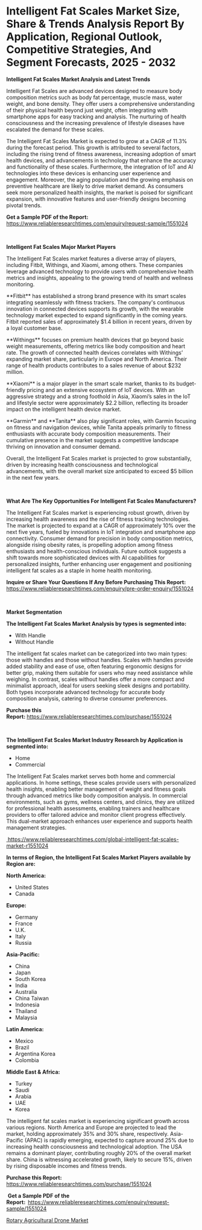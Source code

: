 <p><h1>Intelligent Fat Scales Market Size, Share & Trends Analysis Report By Application, Regional Outlook, Competitive Strategies, And Segment Forecasts, 2025 - 2032</h1></p><p><strong>Intelligent Fat Scales Market Analysis and Latest Trends</strong></p>
<p><p>Intelligent Fat Scales are advanced devices designed to measure body composition metrics such as body fat percentage, muscle mass, water weight, and bone density. They offer users a comprehensive understanding of their physical health beyond just weight, often integrating with smartphone apps for easy tracking and analysis. The nurturing of health consciousness and the increasing prevalence of lifestyle diseases have escalated the demand for these scales.</p><p>The Intelligent Fat Scales Market is expected to grow at a CAGR of 11.3% during the forecast period. This growth is attributed to several factors, including the rising trend of fitness awareness, increasing adoption of smart health devices, and advancements in technology that enhance the accuracy and functionality of these scales. Furthermore, the integration of IoT and AI technologies into these devices is enhancing user experience and engagement. Moreover, the aging population and the growing emphasis on preventive healthcare are likely to drive market demand. As consumers seek more personalized health insights, the market is poised for significant expansion, with innovative features and user-friendly designs becoming pivotal trends.</p></p>
<p><strong>Get a Sample PDF of the Report:&nbsp;</strong> <a href="https://www.reliableresearchtimes.com/enquiry/request-sample/1551024?utm_campaign=2198&utm_medium=2&utm_source=Github&utm_content=ia&utm_term=09022025&utm_id=intelligent-fat-scales">https://www.reliableresearchtimes.com/enquiry/request-sample/1551024</a></p>
<p>&nbsp;</p>
<p><strong>Intelligent Fat Scales Major Market Players</strong></p>
<p><p>The Intelligent Fat Scales market features a diverse array of players, including Fitbit, Withings, and Xiaomi, among others. These companies leverage advanced technology to provide users with comprehensive health metrics and insights, appealing to the growing trend of health and wellness monitoring.</p><p>**Fitbit** has established a strong brand presence with its smart scales integrating seamlessly with fitness trackers. The company's continuous innovation in connected devices supports its growth, with the wearable technology market expected to expand significantly in the coming years. Fitbit reported sales of approximately $1.4 billion in recent years, driven by a loyal customer base.</p><p>**Withings** focuses on premium health devices that go beyond basic weight measurements, offering metrics like body composition and heart rate. The growth of connected health devices correlates with Withings’ expanding market share, particularly in Europe and North America. Their range of health products contributes to a sales revenue of about $232 million.</p><p>**Xiaomi** is a major player in the smart scale market, thanks to its budget-friendly pricing and an extensive ecosystem of IoT devices. With an aggressive strategy and a strong foothold in Asia, Xiaomi’s sales in the IoT and lifestyle sector were approximately $2.2 billion, reflecting its broader impact on the intelligent health device market.</p><p>**Garmin** and **Tanita** also play significant roles, with Garmin focusing on fitness and navigation devices, while Tanita appeals primarily to fitness enthusiasts with accurate body composition measurements. Their cumulative presence in the market suggests a competitive landscape thriving on innovation and consumer demand.</p><p>Overall, the Intelligent Fat Scales market is projected to grow substantially, driven by increasing health consciousness and technological advancements, with the overall market size anticipated to exceed $5 billion in the next few years.</p></p>
<p>&nbsp;</p>
<p><strong>What Are The Key Opportunities For Intelligent Fat Scales Manufacturers?</strong></p>
<p><p>The Intelligent Fat Scales market is experiencing robust growth, driven by increasing health awareness and the rise of fitness tracking technologies. The market is projected to expand at a CAGR of approximately 10% over the next five years, fueled by innovations in IoT integration and smartphone app connectivity. Consumer demand for precision in body composition metrics, alongside rising obesity rates, is propelling adoption among fitness enthusiasts and health-conscious individuals. Future outlook suggests a shift towards more sophisticated devices with AI capabilities for personalized insights, further enhancing user engagement and positioning intelligent fat scales as a staple in home health monitoring.</p></p>
<p><strong>Inquire or Share Your Questions If Any Before Purchasing This Report:</strong> <a href="https://www.reliableresearchtimes.com/enquiry/pre-order-enquiry/1551024?utm_campaign=2198&utm_medium=2&utm_source=Github&utm_content=ia&utm_term=09022025&utm_id=intelligent-fat-scales">https://www.reliableresearchtimes.com/enquiry/pre-order-enquiry/1551024</a></p>
<p>&nbsp;</p>
<p><strong>Market Segmentation</strong></p>
<p><strong>The Intelligent Fat Scales Market Analysis by types is segmented into:</strong></p>
<p><ul><li>With Handle</li><li>Without Handle</li></ul></p>
<p><p>The intelligent fat scales market can be categorized into two main types: those with handles and those without handles. Scales with handles provide added stability and ease of use, often featuring ergonomic designs for better grip, making them suitable for users who may need assistance while weighing. In contrast, scales without handles offer a more compact and minimalist approach, ideal for users seeking sleek designs and portability. Both types incorporate advanced technology for accurate body composition analysis, catering to diverse consumer preferences.</p></p>
<p><strong>Purchase this Report:&nbsp;</strong><a href="https://www.reliableresearchtimes.com/purchase/1551024?utm_campaign=2198&utm_medium=2&utm_source=Github&utm_content=ia&utm_term=09022025&utm_id=intelligent-fat-scales">https://www.reliableresearchtimes.com/purchase/1551024</a></p>
<p>&nbsp;</p>
<p><strong>The Intelligent Fat Scales Market Industry Research by Application is segmented into:</strong></p>
<p><ul><li>Home</li><li>Commercial</li></ul></p>
<p><p>The Intelligent Fat Scales market serves both home and commercial applications. In home settings, these scales provide users with personalized health insights, enabling better management of weight and fitness goals through advanced metrics like body composition analysis. In commercial environments, such as gyms, wellness centers, and clinics, they are utilized for professional health assessments, enabling trainers and healthcare providers to offer tailored advice and monitor client progress effectively. This dual-market approach enhances user experience and supports health management strategies.</p></p>
<p><a href="https://www.reliableresearchtimes.com/global-intelligent-fat-scales-market-r1551024?utm_campaign=2198&utm_medium=2&utm_source=Github&utm_content=ia&utm_term=09022025&utm_id=intelligent-fat-scales">&nbsp;https://www.reliableresearchtimes.com/global-intelligent-fat-scales-market-r1551024</a></p>
<p><strong>In terms of Region, the Intelligent Fat Scales Market Players available by Region are:</strong></p>
<p>
    <p> <strong> North America: </strong>
        <ul>
            <li>United States</li>
            <li>Canada</li>
        </ul>
        </p> 
    <p> <strong> Europe: </strong>
        <ul>
            <li>Germany</li>
            <li>France</li>
            <li>U.K.</li>
            <li>Italy</li>
            <li>Russia</li>
        </ul>
        </p> 
    <p> <strong> Asia-Pacific: </strong>
        <ul>
            <li>China</li>
            <li>Japan</li>
            <li>South Korea</li>
            <li>India</li>
            <li>Australia</li>
            <li>China Taiwan</li>
            <li>Indonesia</li>
            <li>Thailand</li>
            <li>Malaysia</li>
        </ul>
        </p> 
    <p> <strong> Latin America: </strong>
        <ul>
            <li>Mexico</li>
            <li>Brazil</li>
            <li>Argentina Korea</li>
            <li>Colombia</li>
        </ul>
        </p> 
    <p> <strong> Middle East & Africa: </strong>
        <ul>
            <li>Turkey</li>
            <li>Saudi</li>
            <li>Arabia</li>
            <li>UAE</li>
            <li>Korea</li>
        </ul>
    </p>
    </p>
<p><p>The intelligent fat scales market is experiencing significant growth across various regions. North America and Europe are projected to lead the market, holding approximately 35% and 30% share, respectively. Asia-Pacific (APAC) is rapidly emerging, expected to capture around 25% due to increasing health consciousness and technological adoption. The USA remains a dominant player, contributing roughly 20% of the overall market share. China is witnessing accelerated growth, likely to secure 15%, driven by rising disposable incomes and fitness trends.</p></p>
<p><strong>Purchase this Report: </strong><a href="https://www.reliableresearchtimes.com/purchase/1551024?utm_campaign=2198&utm_medium=2&utm_source=Github&utm_content=ia&utm_term=09022025&utm_id=intelligent-fat-scales">https://www.reliableresearchtimes.com/purchase/1551024</a></p>
<p>&nbsp;<strong>Get a Sample PDF of the Report:&nbsp;&nbsp;</strong><a href="https://www.reliableresearchtimes.com/enquiry/request-sample/1551024?utm_campaign=2198&utm_medium=2&utm_source=Github&utm_content=ia&utm_term=09022025&utm_id=intelligent-fat-scales">https://www.reliableresearchtimes.com/enquiry/request-sample/1551024</a></p>
<p><strong></strong></p>
<p><p><a href="https://github.com/klindsey95/Market-Research-Report-List-1/blob/main/rotary-agricultural-drone-market.md?utm_campaign=2198&utm_medium=2&utm_source=Github&utm_content=ia&utm_term=09022025&utm_id=intelligent-fat-scales">Rotary Agricultural Drone Market</a></p></p>